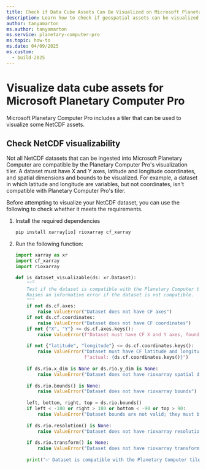 ```yaml
---
title: Check if Data Cube Assets Can Be Visualized on Microsoft Planetary Computer Pro
description: Learn how to check if geospatial assets can be visualized by Microsoft Planetary Computer Pro's tiler. 
author: tanyamarton
ms.author: tanyamarton
ms.service: planetary-computer-pro
ms.topic: how-to
ms.date: 04/09/2025
ms.custom:
  - build-2025
---
```


# Visualize data cube assets for Microsoft Planetary Computer Pro

Microsoft Planetary Computer Pro includes a tiler that can be used to visualize some NetCDF assets.  

## Check NetCDF visualizability 

Not all NetCDF datasets that can be ingested into Microsoft Planetary Computer are compatible by the Planetary Computer Pro's visualization tiler. A dataset must have X and Y axes, latitude and longitude coordinates, and spatial dimensions and bounds to be visualized. For example, a dataset in which latitude and longitude are variables, but not coordinates, isn't compatible with Planetary Computer Pro's tiler.  

Before attempting to visualize your NetCDF dataset, you can use the following to check whether it meets the requirements.

1. Install the required dependencies

    ```python
    pip install xarray[io] rioxarray cf_xarray
    ```

2. Run the following function:

    ```python
    import xarray as xr
    import cf_xarray
    import rioxarray
    
    def is_dataset_visualizable(ds: xr.Dataset):
        """
        Test if the dataset is compatible with the Planetary Computer tiler API.
        Raises an informative error if the dataset is not compatible.
        """
        if not ds.cf.axes:
            raise ValueError("Dataset does not have CF axes")
        if not ds.cf.coordinates:
            raise ValueError("Dataset does not have CF coordinates")
        if not {"X", "Y"} <= ds.cf.axes.keys():
            raise ValueError(f"Dataset must have CF X and Y axes, found: {ds.cf.axes.keys()}")
        
        if not {"latitude", "longitude"} <= ds.cf.coordinates.keys():
            raise ValueError("Dataset must have CF latitude and longitude coordinates, "
                             f"actual: {ds.cf.coordinates.keys()}")
        
        if ds.rio.x_dim is None or ds.rio.y_dim is None:
            raise ValueError("Dataset does not have rioxarray spatial dimensions")
        
        if ds.rio.bounds() is None:
            raise ValueError("Dataset does not have rioxarray bounds")
        
        left, bottom, right, top = ds.rio.bounds()
        if left < -180 or right > 180 or bottom < -90 or top > 90:
            raise ValueError("Dataset bounds are not valid; they must be within [-180, 180] and [-90, 90]")
        
        if ds.rio.resolution() is None:
            raise ValueError("Dataset does not have rioxarray resolution")
        
        if ds.rio.transform() is None:
            raise ValueError("Dataset does not have rioxarray transform")
        
        print("✅ Dataset is compatible with the Planetary Computer tiler API.")
    ```
 
